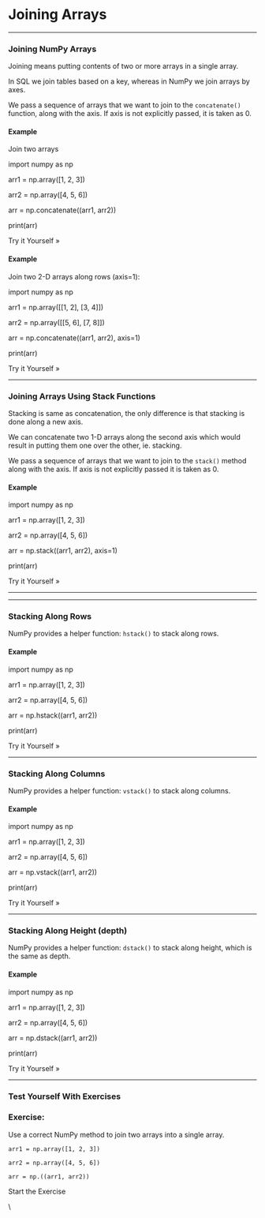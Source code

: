 # Joining Arrays

***

### Joining NumPy Arrays

Joining means putting contents of two or more arrays in a single array.

In SQL we join tables based on a key, whereas in NumPy we join arrays by axes.

We pass a sequence of arrays that we want to join to the `concatenate()` function, along with the axis. If axis is not explicitly passed, it is taken as 0.

#### Example

Join two arrays

import numpy as np

arr1 = np.array(\[1, 2, 3])

arr2 = np.array(\[4, 5, 6])

arr = np.concatenate((arr1, arr2))

print(arr)

Try it Yourself »

#### Example

Join two 2-D arrays along rows (axis=1):

import numpy as np

arr1 = np.array(\[\[1, 2], \[3, 4]])

arr2 = np.array(\[\[5, 6], \[7, 8]])

arr = np.concatenate((arr1, arr2), axis=1)

print(arr)

Try it Yourself »

***

### Joining Arrays Using Stack Functions

Stacking is same as concatenation, the only difference is that stacking is done along a new axis.

We can concatenate two 1-D arrays along the second axis which would result in putting them one over the other, ie. stacking.

We pass a sequence of arrays that we want to join to the `stack()` method along with the axis. If axis is not explicitly passed it is taken as 0.

#### Example

import numpy as np

arr1 = np.array(\[1, 2, 3])

arr2 = np.array(\[4, 5, 6])

arr = np.stack((arr1, arr2), axis=1)

print(arr)

Try it Yourself »

***

***

### Stacking Along Rows

NumPy provides a helper function: `hstack()` to stack along rows.

#### Example

import numpy as np

arr1 = np.array(\[1, 2, 3])

arr2 = np.array(\[4, 5, 6])

arr = np.hstack((arr1, arr2))

print(arr)

Try it Yourself »

***

### Stacking Along Columns

NumPy provides a helper function: `vstack()` to stack along columns.

#### Example

import numpy as np

arr1 = np.array(\[1, 2, 3])

arr2 = np.array(\[4, 5, 6])

arr = np.vstack((arr1, arr2))

print(arr)

Try it Yourself »

***

### Stacking Along Height (depth)

NumPy provides a helper function: `dstack()` to stack along height, which is the same as depth.

#### Example

import numpy as np

arr1 = np.array(\[1, 2, 3])

arr2 = np.array(\[4, 5, 6])

arr = np.dstack((arr1, arr2))

print(arr)

Try it Yourself »

***

### Test Yourself With Exercises

### Exercise:

Use a correct NumPy method to join two arrays into a single array.

```
arr1 = np.array([1, 2, 3])

arr2 = np.array([4, 5, 6])

arr = np.((arr1, arr2))
```

Start the Exercise

\
